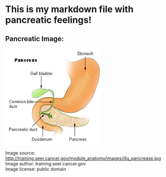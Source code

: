 # This is my markdown file with pancreatic feelings!

## Pancreatic Image:

![pancreatic](pancreas.jpg)

Image source: http://training.seer.cancer.gov/module_anatomy/images/illu_pancrease.jpg <br/>
Image author: training.seer.cancer.gov <br/>
Image license: public domain <br/>
